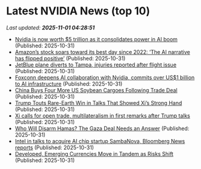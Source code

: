 # Latest NVIDIA News (top 10)
_Last updated: **2025-11-01 04:28:51**_

- [Nvidia is now worth $5 trillion as it consolidates power in AI boom](https://economictimes.indiatimes.com/tech/technology/nvidia-is-now-worth-5-trillion-as-it-consolidates-power-in-ai-boom/articleshow/124983812.cms) (Published: 2025-10-31)
- [Amazon’s stock soars toward its best day since 2022: ‘The AI narrative has flipped positive’](https://biztoc.com/x/44718a10b0c8aaf6) (Published: 2025-10-31)
- [JetBlue plane diverts to Tampa, injuries reported after flight issue](https://biztoc.com/x/5226852704c0ed05) (Published: 2025-10-31)
- [Foxconn deepens AI collaboration with Nvidia, commits over US$1 billion to AI infrastructure](https://www.digitimes.com/news/a20251031PD202/foxconn-nvidia-ai-infrastructure-genai-gtc.html) (Published: 2025-10-31)
- [China Buys Four More US Soybean Cargoes Following Trade Deal](https://biztoc.com/x/8f616422f28f16cf) (Published: 2025-10-31)
- [Trump Touts Rare-Earth Win in Talks That Showed Xi’s Strong Hand](https://biztoc.com/x/adc53dc2b088fc96) (Published: 2025-10-31)
- [Xi calls for open trade, multilateralism in first remarks after Trump talks](https://biztoc.com/x/ef4663f29a804022) (Published: 2025-10-31)
- [Who Will Disarm Hamas? The Gaza Deal Needs an Answer](https://biztoc.com/x/0f4ecc5256eaf4db) (Published: 2025-10-31)
- [Intel in talks to acquire AI chip startup SambaNova, Bloomberg News reports](https://economictimes.indiatimes.com/tech/technology/intel-in-talks-to-acquire-ai-chip-startup-sambanova-bloomberg-news-reports/articleshow/124983364.cms) (Published: 2025-10-31)
- [Developed, Emerging Currencies Move in Tandem as Risks Shift](https://biztoc.com/x/030834a25c920ae4) (Published: 2025-10-31)
